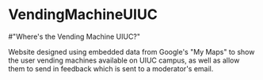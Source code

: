 # VendingMachineUIUC

#"Where's the Vending Machine UIUC?"

Website designed using embedded data from Google's "My Maps" to show the user vending machines available on UIUC campus, as well as allow them to send in feedback which is sent to a moderator's email.
